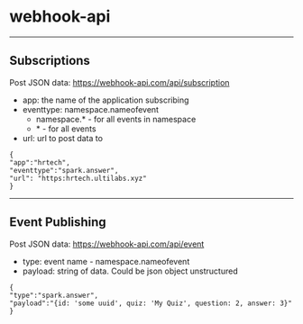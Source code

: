 # webhook-api

----
## Subscriptions
Post JSON data: https://webhook-api.com/api/subscription

* app: the name of the application subscribing
* eventtype: namespace.nameofevent
	* namespace.* - for all events in namespace
	* \* - for all events
* url: url to post data to

```sample
{
"app":"hrtech",
"eventtype":"spark.answer",
"url": "https:hrtech.ultilabs.xyz"
}
```

----
## Event Publishing
Post JSON data: https://webhook-api.com/api/event

* type: event name - namespace.nameofevent
* payload: string of data. Could be json object unstructured

```sample
{
"type":"spark.answer",
"payload":"{id: 'some uuid', quiz: 'My Quiz', question: 2, answer: 3}"
}
```
